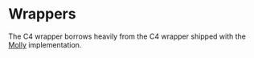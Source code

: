 # Wrappers

The C4 wrapper borrows heavily from the C4 wrapper shipped with the [Molly](https://github.com/palvaro/molly) implementation.
